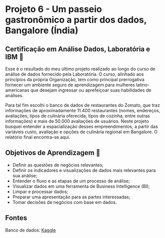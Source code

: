# Projeto 6 - Um passeio gastronômico a partir dos dados, Bangalore (Índia)

## Certificação em Análise Dados, Laboratória e IBM 🌟

Esse é o resultado do meu último projeto realizado ao longo do curso de análise de dados fornecido pela Laboratória. O curso, alinhado aos princípios da própria Organização, tem como principal prerrogativa fornecer um ambiente seguro de aprendizagem para mulheres latino-americanas que desejam ingressar ou aprefeiçoar suas habilidades de análises.

Para tal fim escolhi o banco de dados de restaurantes do Zomato, que traz informações de aproximadamente 11.400 restaurantes (nomes, endereços, avaliações, tipos de culinária oferecida, tipos de cozinha, entre outras informações) e mais de 50.000 avaliações de usuários. Neste projeto busquei entender a espacialização desses empreendimentos, a partir das variáveis custo, avaliação e opções de culinária regional em Bangalore. O relatório final encontra-se aqui.

## Objetivos de Aprendizagem 📝
* Definir as questões de negócios relevantes;
* Definir os indicadores e visualizações de dados mais relevantes para sua análise;
* Entender o fluxo e as etapas de um processo de análise;
* Visualizar dados em uma ferramenta de Business Intelligence (BI);
* Limpar e processar dados;
* Preparar uma apresentação para as partes interessadas;
* Tomar decisões de negócios com base em dados.

## Fontes
Banco de dados: [Kaggle](https://www.kaggle.com/himanshupoddar/zomato-bangalore-restaurants)
